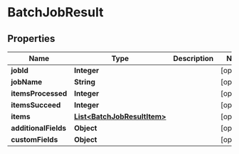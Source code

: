 

# BatchJobResult

## Properties

Name | Type | Description | Notes
------------ | ------------- | ------------- | -------------
**jobId** | **Integer** |  |  [optional]
**jobName** | **String** |  |  [optional]
**itemsProcessed** | **Integer** |  |  [optional]
**itemsSucceed** | **Integer** |  |  [optional]
**items** | [**List&lt;BatchJobResultItem&gt;**](BatchJobResultItem.md) |  |  [optional]
**additionalFields** | **Object** |  |  [optional]
**customFields** | **Object** |  |  [optional]





